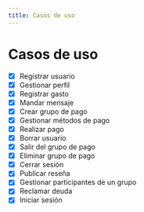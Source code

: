 ```yaml
---
title: Casos de uso
---
```


# Casos de uso

- [x] Registrar usuario
- [x] Gestionar perfil
- [x] Registrar gasto
- [x] Mandar mensaje
- [x] Crear grupo de pago
- [x] Gestionar métodos de pago
- [x] Realizar pago
- [x] Borrar usuario
- [x] Salir del grupo de pago
- [x] Eliminar grupo de pago
- [x] Cerrar sesión
- [x] Publicar reseña
- [x] Gestionar participantes de un grupo
- [x] Reclamar deuda
- [x] Iniciar sesión
